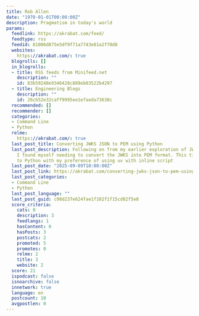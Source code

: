 ```yaml
---
title: Rob Allen
date: "1970-01-01T00:00:00Z"
description: Pragmatism in today's world
params:
  feedlink: https://akrabat.com/feed/
  feedtype: rss
  feedid: 81006d875e5df9f71a7743e81a2f70d8
  websites:
    https://akrabat.com/: true
  blogrolls: []
  in_blogrolls:
  - title: RSS feeds from Minifeed.net
    description: ""
    id: 83b59248e9346428c889eb03522b4297
  - title: Engineering Blogs
    description: ""
    id: 26cb52e32caff9995ee1efaeda73638c
  recommended: []
  recommender: []
  categories:
  - Command Line
  - Python
  relme:
    https://akrabat.com/: true
  last_post_title: Converting JWKS JSON to PEM using Python
  last_post_description: Following on from my earlier exploration of JWKS (RFC7517),
    I found myself needing to convert the JWKS into PEM format. This time I turned
    to Python with my preference of using uv with inline script
  last_post_date: "2025-09-09T10:00:00Z"
  last_post_link: https://akrabat.com/converting-jwks-json-to-pem-using-python/
  last_post_categories:
  - Command Line
  - Python
  last_post_language: ""
  last_post_guid: c98d237e624fae1f102f1f15cd82f5e8
  score_criteria:
    cats: 0
    description: 3
    feedlangs: 1
    hasContent: 0
    hasPosts: 3
    postcats: 2
    promoted: 5
    promotes: 0
    relme: 2
    title: 3
    website: 2
  score: 21
  ispodcast: false
  isnoarchive: false
  innetwork: true
  language: en
  postcount: 10
  avgpostlen: 0
---
```

